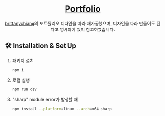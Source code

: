<h1 align="center">
 <a href="https://seungyn.com" target="_blank"> Portfolio </a>
</h1>
<p align="center">
	 <a href="https://github.com/bchiang7" target="_blank">brittanychiang</a>의 포트폴리오 디자인을 따라 재가공했으며, 디자인을 따라 만들어도 된다고 명시되어 있어 참고하였습니다. <br>
</p>

## 🛠 Installation & Set Up

1. 패키지 설치

   ```sh
   npm i
   ```

2. 로컬 실행

   ```sh
   npm run dev
   ```
   
3. "sharp" module error가 발생할 때

   ```sh
   npm install --platform=linux --arch=x64 sharp
   ```   
